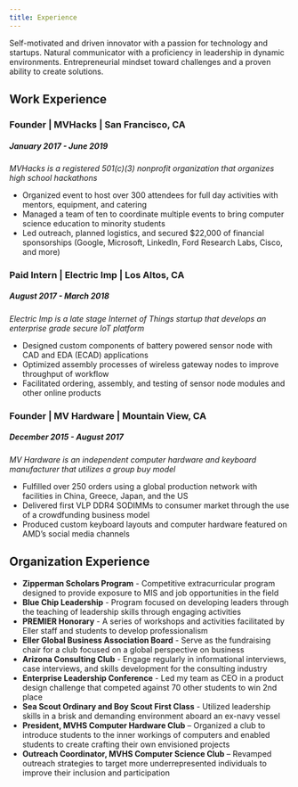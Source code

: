 ```yaml
---
title: Experience
---
```

Self-motivated and driven innovator with a passion for technology and startups. Natural communicator with a proficiency in leadership in dynamic environments. Entrepreneurial mindset toward challenges and a proven ability to create solutions.

## Work Experience

### Founder | MVHacks | San Francisco, CA
##### January 2017 - June 2019
_MVHacks is a registered 501(c)(3) nonprofit organization that organizes high school hackathons_
* Organized event to host over 300 attendees for full day activities with mentors, equipment, and catering
* Managed a team of ten to coordinate multiple events to bring computer science education to minority students
* Led outreach, planned logistics, and secured $22,000 of financial sponsorships (Google, Microsoft, LinkedIn, Ford Research Labs, Cisco, and more)

### Paid Intern | Electric Imp | Los Altos, CA	
##### August 2017 - March 2018
_Electric Imp is a late stage Internet of Things startup that develops an enterprise grade secure IoT platform_
* Designed custom components of battery powered sensor node with CAD and EDA (ECAD) applications
* Optimized assembly processes of wireless gateway nodes to improve throughput of workflow
* Facilitated ordering, assembly, and testing of sensor node modules and other online products

### Founder | MV Hardware | Mountain View, CA	
##### December 2015 - August 2017
_MV Hardware is an independent computer hardware and keyboard manufacturer that utilizes a group buy model_
* Fulfilled over 250 orders using a global production network with facilities in China, Greece, Japan, and the US
* Delivered first VLP DDR4 SODIMMs to consumer market through the use of a crowdfunding business model
* Produced custom keyboard layouts and computer hardware featured on AMD’s social media channels

## Organization Experience
* **Zipperman Scholars Program** - Competitive extracurricular program designed to provide exposure to MIS and job opportunities in the field
* **Blue Chip Leadership** - Program focused on developing leaders through the teaching of leadership skills through engaging activities
* **PREMIER Honorary** - A series of workshops and activities facilitated by Eller staff and students to develop professionalism
* **Eller Global Business Association Board** - Serve as the fundraising chair for a club focused on a global perspective on business
* **Arizona Consulting Club** - Engage regularly in informational interviews, case interviews, and skills development for the consulting industry
* **Enterprise Leadership Conference** - Led my team as CEO in a product design challenge that competed against 70 other students to win 2nd place
* **Sea Scout Ordinary and Boy Scout First Class** - Utilized leadership skills in a brisk and demanding environment aboard an ex-navy vessel
* **President, MVHS Computer Hardware Club** – Organized a club to introduce students to the inner workings of computers and enabled students to create crafting their own envisioned projects
* **Outreach Coordinator, MVHS Computer Science Club** – Revamped outreach strategies to target more underrepresented individuals to improve their inclusion and participation
